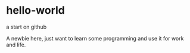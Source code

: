 # hello-world
a start on github

A newbie here, just want to learn some programming and use it for work and life.
